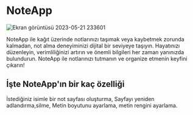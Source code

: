 # NoteApp

![Ekran görüntüsü 2023-05-21 233601](https://github.com/oktayagdag/NoteApp/assets/120986651/94ee2803-6845-44d1-9bb5-0042aaaf68b9)



NoteApp ile kağıt üzerinde notlarınızı taşımak veya kaybetmek zorunda kalmadan, not alma deneyiminizi dijital bir seviyeye taşıyın. Hayatınızı düzenleyin, verimliliğinizi artırın ve önemli bilgileri her zaman yanınızda bulundurun. NoteApp ile notlarınızı tutmanın ve organize etmenin keyfini çıkarın!

## İşte NoteApp'ın bir kaç özelliği

İstediğiniz isimle bir not sayfası oluşturma,
Sayfayı yeniden adlandırma,silme,
Metin boyutunu ayarlama, metin rengini ayarlama. 

